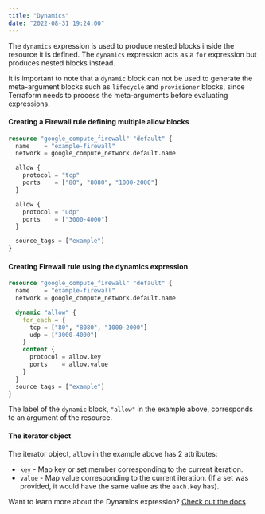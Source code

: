 ```yaml
---
title: "Dynamics"
date: "2022-08-31 19:24:00"
---
```


The `dynamics` expression is used to produce nested blocks inside the resource it is defined.
The `dynamics` expression acts as a `for` expression but produces nested blocks instead.

It is important to note that a `dynamic` block can not be used to generate the meta-argument blocks such as `lifecycle` and `provisioner` blocks, since Terraform needs to process the meta-arguments before evaluating expressions.


#### Creating a Firewall rule defining multiple allow blocks

```terraform
resource "google_compute_firewall" "default" {
  name    = "example-firewall"
  network = google_compute_network.default.name

  allow {
    protocol = "tcp"
    ports    = ["80", "8080", "1000-2000"]
  }

  allow {
    protocol = "udp"
    ports    = ["3000-4000"]
  }

  source_tags = ["example"]
}
```

#### Creating Firewall rule using the dynamics expression

```terraform
resource "google_compute_firewall" "default" {
  name    = "example-firewall"
  network = google_compute_network.default.name

  dynamic "allow" {
    for_each = {
      tcp = ["80", "8080", "1000-2000"]
      udp = ["3000-4000"]
    }
    content {
      protocol = allow.key
      ports    = allow.value
    }
  }
  source_tags = ["example"]
}
```

The label of the `dynamic` block, `"allow"` in the example above, corresponds to an argument of the resource.

#### The iterator object

The iterator object, `allow` in the example above has 2 attributes:

- `key` - Map key or set member corresponding to the current iteration.
- `value` - Map value corresponding to the current iteration. (If a set was provided, it would have the same value as the `each.key` has).

Want to learn more about the Dynamics expression? [Check out the docs](https://www.terraform.io/language/expressions/dynamic-blocks).
